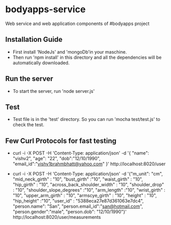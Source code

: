 # bodyapps-service

Web service and web application components of #bodyapps project

## Installation Guide

* First install 'NodeJs' and 'mongoDb'in your maschine. 
* Then run 'npm install' in this directory and all the dependencies will be automatically downloaded.

## Run the server

* To start the server, run 'node server.js'

## Test

* Test file is in the 'test' directory. So you can run 'mocha test/test.js' to check the test.

## Few Curl Protocols for fast testing

* curl -i -X POST -H 'Content-Type: application/json' -d '{ "name": "vishv2", "age": "22", "dob":"12/10/1990", "email_id":"vishv1brahmbhatt@yahoo.com" }' http://localhost:8020/user

* curl -i -X POST -H 'Content-Type: application/json' -d '{"m_unit": "cm", "mid_neck_girth" : "10", "bust_girth" :"10", "waist_girth" : "10", "hip_girth" : "10", "across_back_shoulder_width" : "10", "shoulder_drop" : "10", "shoulder_slope_degrees" :"10", "arm_length" :"10", "wrist_girth" : "10", "upper_arm_girth" : "10", "armscye_girth" : "10", "height" : "10", "hip_height" :"10", "user_id" : "5388eca27e87d361063e7dc4", "person.name": "San", "person.email_id":"san@hotmail.com", "person.gender":"male", "person.dob": "12/10/1990"}' http://localhost:8020/user/measurements
